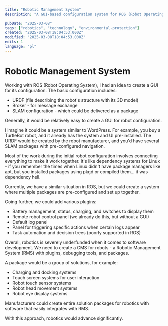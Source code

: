 ```yaml
---
title: "Robotic Management System"
description: "A GUI-based configuration system for ROS (Robot Operating System) that simplifies robot setup, configuration, and management."

pubDate: "2025-03-08"
tags: ["robotics", "technology", "environmental-protection"]
created: "2025-03-08T18:04:53.000Z"
modified: "2025-03-08T18:04:53.000Z"
edits: 1
language: "pl"
---
```


# Robotic Management System

Working with ROS (Robot Operating System), I had an idea to create a GUI for its configuration. The basic configuration includes:
- URDF (file describing the robot's structure with its 3D model)
- Broker - for message exchange
- SLAM configuration - which could be delivered as a package

Generally, it would be relatively easy to create a GUI for robot configuration.

I imagine it could be a system similar to WordPress. For example, you buy a TurtleBot robot, and it already has the system and UI pre-installed. The URDF would be created by the robot manufacturer, and you'd have several SLAM packages with pre-configured navigation.

Most of the work during the initial robot configuration involves connecting everything to make it work together. It's like dependency systems for Linux - if you remember the times when Linux didn't have package managers like apt, but you installed packages using pkgd or compiled them... it was dependency hell.

Currently, we have a similar situation in ROS, but we could create a system where multiple packages are pre-configured and set up together.

Going further, we could add various plugins:
- Battery management, status, charging, and switches to display them
- Remote robot control panel (we already do this, but without a GUI)
- Default log panel
- Panel for triggering specific actions when certain logs appear
- Task automation and decision trees (poorly supported in ROS)

Overall, robotics is severely underfunded when it comes to software development.
We need to create a CMS for robots - a Robotic Management System (RMS) with plugins, debugging tools, and packages.

A package would be a group of solutions, for example:
- Charging and docking systems
- Touch screen systems for user interaction
- Robot touch sensor systems
- Robot head movement systems
- Robot eye display systems

Manufacturers could create entire solution packages for robotics with software that easily integrates with RMS.

With this approach, robotics would advance significantly.
